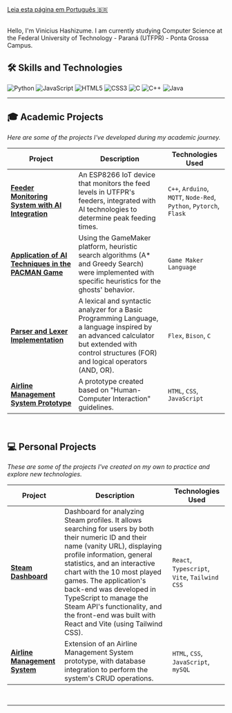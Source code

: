 <div align="left">
<a href="README.md">Leia esta página em Português 🇧🇷</a>
</div>
<br>

Hello, I'm Vinicius Hashizume. I am currently studying Computer Science at the Federal University of Technology - Paraná (UTFPR) - Ponta Grossa Campus.
<br>

## 🛠️ Skills and Technologies
![Python](https://img.shields.io/badge/Python-3776AB?style=for-the-badge&logo=python&logoColor=white)
![JavaScript](https://img.shields.io/badge/JavaScript-F7DF1E?style=for-the-badge&logo=javascript&logoColor=black)
![HTML5](https://img.shields.io/badge/HTML5-E34F26?style=for-the-badge&logo=html5&logoColor=white)
![CSS3](https://img.shields.io/badge/CSS3-1572B6?style=for-the-badge&logo=css3&logoColor=white)
![C](https://img.shields.io/badge/c-%23A8B9CC.svg?style=for-the-badge&logo=c&logoColor=white)
![C++](https://img.shields.io/badge/c++-%2300599C.svg?style=for-the-badge&logo=c%2B%2B&logoColor=white)
![Java](https://img.shields.io/badge/java-%23ED8B00.svg?style=for-the-badge&logo=openjdk&logoColor=white)
<br>

---

## 🎓 Academic Projects
*Here are some of the projects I've developed during my academic journey.*

| Project | Description | Technologies Used |
|---|---|---|
| **[Feeder Monitoring System with AI Integration](https://github.com/viniciushashizume/Projeto-Alimentador-LABRIOT-2)** | An ESP8266 IoT device that monitors the feed levels in UTFPR's feeders, integrated with AI technologies to determine peak feeding times. | `C++`, `Arduino`, `MQTT`, `Node-Red`, `Python`, `Pytorch`, `Flask`|
| **[Application of AI Techniques in the PACMAN Game](https://github.com/viniciushashizume/Cidades-Inteligentes---Pacman)** | Using the GameMaker platform, heuristic search algorithms (A* and Greedy Search) were implemented with specific heuristics for the ghosts' behavior. | `Game Maker Language` |
| **[Parser and Lexer Implementation](https://github.com/viniciushashizume/Compiladores-T1)** | A lexical and syntactic analyzer for a Basic Programming Language, a language inspired by an advanced calculator but extended with control structures (FOR) and logical operators (AND, OR). | `Flex`, `Bison`, `C` |
| **[Airline Management System Prototype](https://github.com/viniciushashizume/ProjetoIHC)** | A prototype created based on "Human-Computer Interaction" guidelines. | `HTML`, `CSS`, `JavaScript` |

<br>

## 💻 Personal Projects
*These are some of the projects I've created on my own to practice and explore new technologies.*

| Project | Description | Technologies Used |
|---|---|---|
| **[Steam Dashboard](https://github.com/viniciushashizume/SteamDashboard)** | Dashboard for analyzing Steam profiles. It allows searching for users by both their numeric ID and their name (vanity URL), displaying profile information, general statistics, and an interactive chart with the 10 most played games. The application's back-end was developed in TypeScript to manage the Steam API's functionality, and the front-end was built with React and Vite (using Tailwind CSS).|`React`, `Typescript`, `Vite`, `Tailwind CSS`|
| **[Airline Management System](https://github.com/viniciushashizume/ProjetoAvioes)** | Extension of an Airline Management System prototype, with database integration to perform the system's CRUD operations.| `HTML`, `CSS`, `JavaScript`, `mySQL` |
<br>

---
